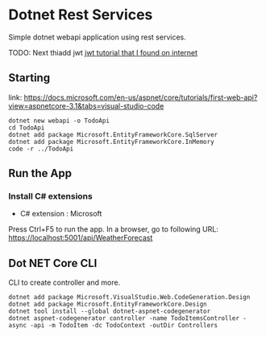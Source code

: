 # Dotnet Rest Services

Simple dotnet webapi application using rest services.

TODO: Next thiadd jwt
[jwt tutorial that I found on internet](https://jasonwatmore.com/post/2019/10/11/aspnet-core-3-jwt-authentication-tutorial-with-example-api)

## Starting

link: <https://docs.microsoft.com/en-us/aspnet/core/tutorials/first-web-api?view=aspnetcore-3.1&tabs=visual-studio-code>

```shell
dotnet new webapi -o TodoApi
cd TodoApi
dotnet add package Microsoft.EntityFrameworkCore.SqlServer
dotnet add package Microsoft.EntityFrameworkCore.InMemory
code -r ../TodoApi
```

## Run the App

### Install C# extensions

- C# extension : Microsoft

Press Ctrl+F5 to run the app.
In a browser, go to following URL: <https://localhost:5001/api/WeatherForecast>

## Dot NET Core CLI

CLI to create controller and more.

```shell
dotnet add package Microsoft.VisualStudio.Web.CodeGeneration.Design
dotnet add package Microsoft.EntityFrameworkCore.Design
dotnet tool install --global dotnet-aspnet-codegenerator
dotnet aspnet-codegenerator controller -name TodoItemsController -async -api -m TodoItem -dc TodoContext -outDir Controllers
```
